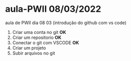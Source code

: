 # aula-PWII 08/03/2022

aula de PWII dia 08 03 (introdução do github com vs code)

1. Criar uma conta no git **OK**
2. Criar um repositorio **OK**
3. Conectar o git com VSCODE **OK**
4. Criar um projeto
5. Subir arquivos no git
